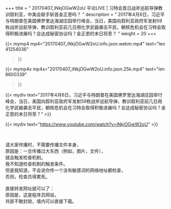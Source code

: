 +++
title = " 20170407_iNkjOGwW2oU 平论LIVE | 习特会首日战斧巡航导弹教训叙利亚，中美会联手斩首金正恩吗？ "
description = " 2017年4月6日，习近平与特朗普在美国佛罗里达海湖庄园举行峰会，当日，美国向叙利亚政府军发射59枚战斧巡航导弹，教训叙利亚前几日用化学武器袭击平民，朝核危机会在习特会取得积极进展吗？会达成秘密协议吗？金正恩的末日将至？ "
weight = 20
+++

{{< mymp4 mp4="20170407_iNkjOGwW2oU.info.json.webm.mp4" 
text="len 41254036"
>}}

{{< mymp4x  mp4x="20170407_iNkjOGwW2oU.info.json.25k.mp4"
text="len 8600339"
>}}


{{< mydiv text="2017年4月6日，习近平与特朗普在美国佛罗里达海湖庄园举行峰会，当日，美国向叙利亚政府军发射59枚战斧巡航导弹，教训叙利亚前几日用化学武器袭击平民，朝核危机会在习特会取得积极进展吗？会达成秘密协议吗？金正恩的末日将至？" >}}
<br>

{{< mydiv text="https://www.youtube.com/watch?v=iNkjOGwW2oU" >}}


<br>

请大家传播时，不需要传播文件本身，<br>
原因是：一旦传播过大东西（例如，图片，文件），<br>
就会触发检查机制。<br>
我不知道检查机制的触发条件。<br>
但是我知道，不会说你传一个没有敏感词的网络地址都检查，<br>
否则，检查员得累死。<br><br>
直接转发网址就可以了：<br>
原因是，这是程序员网站，<br>
共匪不敢封锁，墙内可以直接下载。


